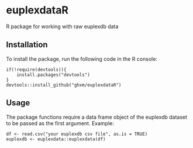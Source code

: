 # euplexdataR
R package for working with raw euplexdb data

## Installation

To install the package, run the following code in the R console:

`````
if(!require(devtools)){
    install.packages("devtools")
}
devtools::install_github("ghxm/euplexdataR")

`````

## Usage

The package functions require a data frame object of the euplexdb dataset to be passed as the first argument. Example:

`````
df <- read.csv("your euplexdb csv file", as.is = TRUE)
euplexdb <- euplexdata::euplexdata(df)

`````
